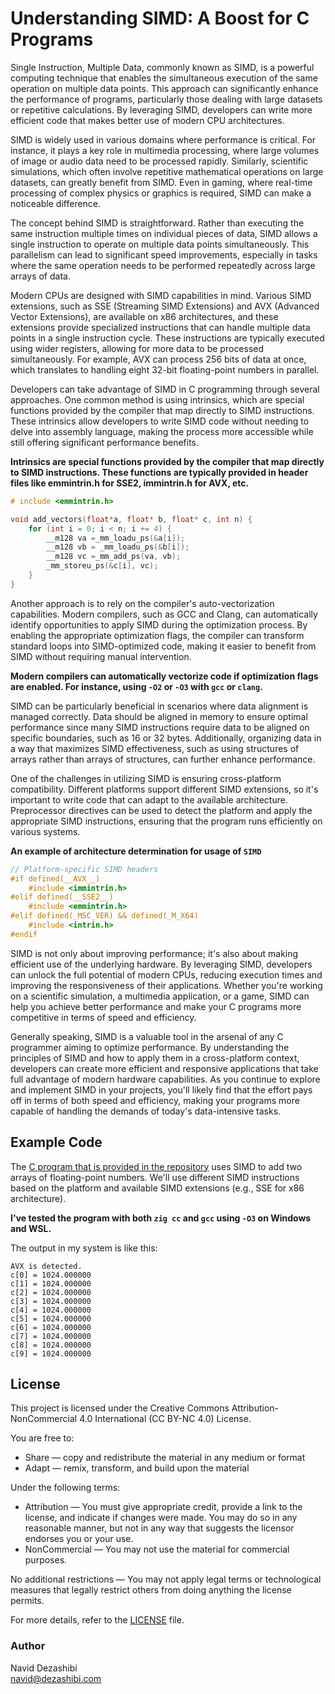 # Understanding SIMD: A Boost for C Programs

Single Instruction, Multiple Data, commonly known as SIMD, is a powerful computing technique that enables the simultaneous execution of the same operation on multiple data points. This approach can significantly enhance the performance of programs, particularly those dealing with large datasets or repetitive calculations. By leveraging SIMD, developers can write more efficient code that makes better use of modern CPU architectures.

SIMD is widely used in various domains where performance is critical. For instance, it plays a key role in multimedia processing, where large volumes of image or audio data need to be processed rapidly. Similarly, scientific simulations, which often involve repetitive mathematical operations on large datasets, can greatly benefit from SIMD. Even in gaming, where real-time processing of complex physics or graphics is required, SIMD can make a noticeable difference.

The concept behind SIMD is straightforward. Rather than executing the same instruction multiple times on individual pieces of data, SIMD allows a single instruction to operate on multiple data points simultaneously. This parallelism can lead to significant speed improvements, especially in tasks where the same operation needs to be performed repeatedly across large arrays of data.

Modern CPUs are designed with SIMD capabilities in mind. Various SIMD extensions, such as SSE (Streaming SIMD Extensions) and AVX (Advanced Vector Extensions), are available on x86 architectures, and these extensions provide specialized instructions that can handle multiple data points in a single instruction cycle. These instructions are typically executed using wider registers, allowing for more data to be processed simultaneously. For example, AVX can process 256 bits of data at once, which translates to handling eight 32-bit floating-point numbers in parallel.

Developers can take advantage of SIMD in C programming through several approaches. One common method is using intrinsics, which are special functions provided by the compiler that map directly to SIMD instructions. These intrinsics allow developers to write SIMD code without needing to delve into assembly language, making the process more accessible while still offering significant performance benefits.

**Intrinsics are special functions provided by the compiler that map directly to SIMD instructions. These functions are typically provided in header files like emmintrin.h for SSE2, immintrin.h for AVX, etc.**

```c
# include <emmintrin.h>

void add_vectors(float*a, float* b, float* c, int n) {
    for (int i = 0; i < n; i += 4) {
        __m128 va =_mm_loadu_ps(&a[i]);
        __m128 vb = _mm_loadu_ps(&b[i]);
        __m128 vc =_mm_add_ps(va, vb);
        _mm_storeu_ps(&c[i], vc);
    }
}
```

Another approach is to rely on the compiler's auto-vectorization capabilities. Modern compilers, such as GCC and Clang, can automatically identify opportunities to apply SIMD during the optimization process. By enabling the appropriate optimization flags, the compiler can transform standard loops into SIMD-optimized code, making it easier to benefit from SIMD without requiring manual intervention.

**Modern compilers can automatically vectorize code if optimization flags are enabled. For instance, using `-O2` or `-O3` with `gcc` or `clang`.**

SIMD can be particularly beneficial in scenarios where data alignment is managed correctly. Data should be aligned in memory to ensure optimal performance since many SIMD instructions require data to be aligned on specific boundaries, such as 16 or 32 bytes. Additionally, organizing data in a way that maximizes SIMD effectiveness, such as using structures of arrays rather than arrays of structures, can further enhance performance.

One of the challenges in utilizing SIMD is ensuring cross-platform compatibility. Different platforms support different SIMD extensions, so it's important to write code that can adapt to the available architecture. Preprocessor directives can be used to detect the platform and apply the appropriate SIMD instructions, ensuring that the program runs efficiently on various systems.

**An example of architecture determination for usage of `SIMD`**

```c
// Platform-specific SIMD headers
#if defined(__AVX__)
    #include <immintrin.h>
#elif defined(__SSE2__)
    #include <emmintrin.h>
#elif defined(_MSC_VER) && defined(_M_X64)
    #include <intrin.h>
#endif
```

SIMD is not only about improving performance; it's also about making efficient use of the underlying hardware. By leveraging SIMD, developers can unlock the full potential of modern CPUs, reducing execution times and improving the responsiveness of their applications. Whether you're working on a scientific simulation, a multimedia application, or a game, SIMD can help you achieve better performance and make your C programs more competitive in terms of speed and efficiency.

Generally speaking, SIMD is a valuable tool in the arsenal of any C programmer aiming to optimize performance. By understanding the principles of SIMD and how to apply them in a cross-platform context, developers can create more efficient and responsive applications that take full advantage of modern hardware capabilities. As you continue to explore and implement SIMD in your projects, you'll likely find that the effort pays off in terms of both speed and efficiency, making your programs more capable of handling the demands of today's data-intensive tasks.

## Example Code

The [C program that is provided in the repository](/simd_example.c) uses SIMD to add two arrays of floating-point numbers. We'll use different SIMD instructions based on the platform and available SIMD extensions (e.g., SSE for x86 architecture).

**I've tested the program with both `zig cc` and `gcc` using `-O3` on Windows and WSL.**

The output in my system is like this:

``` plain
AVX is detected.
c[0] = 1024.000000
c[1] = 1024.000000
c[2] = 1024.000000
c[3] = 1024.000000
c[4] = 1024.000000
c[5] = 1024.000000
c[6] = 1024.000000
c[7] = 1024.000000
c[8] = 1024.000000
c[9] = 1024.000000
```

## License

This project is licensed under the Creative Commons Attribution-NonCommercial 4.0 International (CC BY-NC 4.0) License.

You are free to:

- Share — copy and redistribute the material in any medium or format
- Adapt — remix, transform, and build upon the material

Under the following terms:

- Attribution — You must give appropriate credit, provide a link to the license, and indicate if changes were made. You may do so in any reasonable manner, but not in any way that suggests the licensor endorses you or your use.
- NonCommercial — You may not use the material for commercial purposes.

No additional restrictions — You may not apply legal terms or technological measures that legally restrict others from doing anything the license permits.

For more details, refer to the [LICENSE](./LICENSE) file.

### Author

Navid Dezashibi  
<navid@dezashibi.com>
